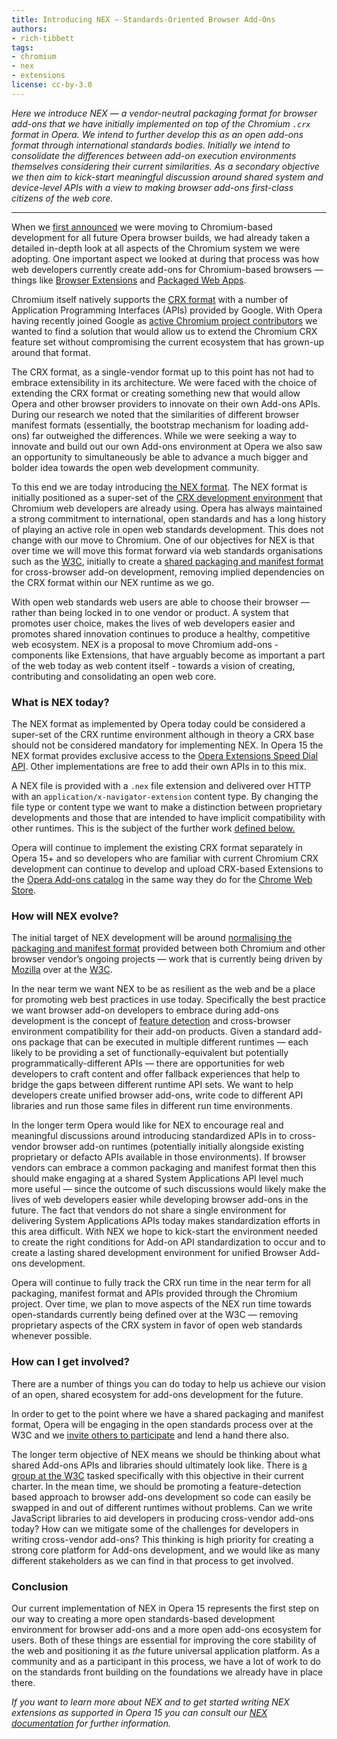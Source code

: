 ```yaml
---
title: Introducing NEX — Standards-Oriented Browser Add-Ons
authors:
- rich-tibbett
tags:
- chromium
- nex
- extensions
license: cc-by-3.0
---
```


_Here we introduce NEX — a vendor-neutral packaging format for browser add-ons that we have initially implemented on top of the Chromium `.crx` format in Opera. We intend to further develop this as an open add-ons format through international standards bodies. Initially we intend to consolidate the differences between add-on execution environments themselves considering their current similarities. As a secondary objective we then aim to kick-start meaningful discussion around shared system and device-level APIs with a view to making browser add-ons first-class citizens of the web core._

----

When we [first announced](http://business.opera.com/press/releases/general/opera-gears-up-at-300-million-users) we were moving to Chromium-based development for all future Opera browser builds, we had already taken a detailed in-depth look at all aspects of the Chromium system we were adopting. One important aspect we looked at during that process was how web developers currently create add-ons for Chromium-based browsers — things like [Browser Extensions](http://developer.chrome.com/extensions/index.html) and [Packaged Web Apps](http://developer.chrome.com/apps/about_apps.html).

Chromium itself natively supports the [CRX format](http://developer.chrome.com/extensions/crx.html) with a number of Application Programming Interfaces (APIs) provided by Google. With Opera having recently joined Google as [active Chromium project contributors](http://my.opera.com/ODIN/blog/2013/03/22/operas-webkit-patches) we wanted to find a solution that would allow us to extend the Chromium CRX feature set without compromising the current ecosystem that has grown-up around that format.

The CRX format, as a single-vendor format up to this point has not had to embrace extensibility in its architecture. We were faced with the choice of extending the CRX format or creating something new that would allow Opera and other browser providers to innovate on their own Add-ons APIs. During our research we noted that the similarities of different browser manifest formats (essentially, the bootstrap mechanism for loading add-ons) far outweighed the differences. While we were seeking a way to innovate and build out our own Add-ons environment at Opera we also saw an opportunity to simultaneously be able to advance a much bigger and bolder idea towards the open web development community.

To this end we are today introducing [the NEX format](https://dev.opera.com/extensions/architecture-overview/). The NEX format is initially positioned as a super-set of the [CRX development environment](http://developer.chrome.com/extensions/getstarted.html) that Chromium web developers are already using. Opera has always maintained a strong commitment to international, open standards and has a long history of playing an active role in open web standards development. This does not change with our move to Chromium. One of our objectives for NEX is that over time we will move this format forward via web standards organisations such as the [W3C](http://www.w3.org/), initially to create a [shared packaging and manifest format](http://manifest.sysapps.org) for cross-browser add-on development, removing implied dependencies on the CRX format within our NEX runtime as we go.

With open web standards web users are able to choose their browser — rather than being locked in to one vendor or product. A system that promotes user choice, makes the lives of web developers easier and promotes shared innovation continues to produce a healthy, competitive web ecosystem. NEX is a proposal to move Chromium add-ons - components like Extensions, that have arguably become as important a part of the web today as web content itself - towards a vision of creating, contributing and consolidating an open web core.

### What is NEX today?

The NEX format as implemented by Opera today could be considered a super-set of the CRX runtime environment although in theory a CRX base should not be considered mandatory for implementing NEX.  In Opera 15 the NEX format provides exclusive access to the [Opera Extensions Speed Dial API](https://dev.opera.com/articles/view/creating-opera-speed-dial-extensions/). Other implementations are free to add their own APIs in to this mix.

A NEX file is provided with a `.nex` file extension and delivered over HTTP with an `application/x-navigator-extension` content type. By changing the file type or content type we want to make a distinction between proprietary developments and those that are intended to have implicit compatibility with other runtimes. This is the subject of the further work [defined below.](#evolution)

Opera will continue to implement the existing CRX format separately in Opera 15+ and so developers who are familiar with current Chromium CRX development can continue to develop and upload CRX-based Extensions to the [Opera Add-ons catalog](https://addons.opera.com/en/extensions/) in the same way they do for the [Chrome Web Store](https://chrome.google.com/webstore).

### How will NEX evolve?

The initial target of NEX development will be around [normalising the packaging and manifest format](http://manifest.sysapps.org) provided between both Chromium and other browser vendor’s ongoing projects — work that is currently being driven by [Mozilla](http://www.mozilla.org/en-US/) over at the [W3C](http://www.w3.org/).

In the near term we want NEX to be as resilient as the web and be a place for promoting web best practices in use today. Specifically the best practice we want browser add-on developers to embrace during add-ons development is the concept of [feature detection](http://www.nczonline.net/blog/2009/12/29/feature-detection-is-not-browser-detection/) and cross-browser environment compatibility for their add-on products. Given a standard add-ons package that can be executed in multiple different runtimes — each likely to be providing a set of functionally-equivalent but potentially programmatically-different APIs — there are opportunities for web developers to craft content and offer fallback experiences that help to bridge the gaps between different runtime API sets. We want to help developers create unified browser add-ons, write code to different API libraries and run those same files in different run time environments.

In the longer term Opera would like for NEX to encourage real and meaningful discussions around introducing standardized APIs in to cross-vendor browser add-on runtimes (potentially initially alongside existing proprietary or defacto APIs available in those environments). If browser vendors can embrace a common packaging and manifest format then this should make engaging at a shared System Applications API level much more useful — since the outcome of such discussions would likely make the lives of web developers easier while developing browser add-ons in the future. The fact that vendors do not share a single environment for delivering System Applications APIs today makes standardization efforts in this area difficult. With NEX we hope to kick-start the environment needed to create the right conditions for Add-on API standardization to occur and to create a lasting shared development environment for unified Browser Add-ons development.

Opera will continue to fully track the CRX run time in the near term for all packaging, manifest format and APIs provided through the Chromium project. Over time, we plan to move aspects of the NEX run time towards open-standards currently being defined over at the W3C — removing proprietary aspects of the CRX system in favor of open web standards whenever possible.

### How can I get involved?

There are a number of things you can do today to help us achieve our vision of an open, shared ecosystem for add-ons development for the future.

In order to get to the point where we have a shared packaging and manifest format, Opera will be engaging in the open standards process over at the W3C and we [invite others to participate](http://www.w3.org/2008/webapps/) and lend a hand there also.

The longer term objective of NEX means we should be thinking about what shared Add-ons APIs and libraries should ultimately look like. There is [a group at the W3C](http://www.w3.org/2012/sysapps/) tasked specifically with this objective in their current charter. In the mean time, we should be promoting a feature-detection based approach to browser add-ons development so code can easily be swapped in and out of different runtimes without problems. Can we write JavaScript libraries to aid developers in producing cross-vendor add-ons today? How can we mitigate some of the challenges for developers in writing cross-vendor add-ons? This thinking is high priority for creating a strong core platform for Add-ons development, and we would like as many different stakeholders as we can find in that process to get involved.

### Conclusion

Our current implementation of NEX in Opera 15 represents the first step on our way to creating a more open standards-based development environment for browser add-ons and a more open add-ons ecosystem for users. Both of these things are essential for improving the core stability of the web and positioning it as _the_ future universal application platform. As a community and as a participant in this process, we have a lot of work to do on the standards front building on the foundations we already have in place there.

_If you want to learn more about NEX and to get started writing NEX extensions as supported in Opera 15 you can consult our [NEX documentation](https://dev.opera.com/extensions/architecture-overview/) for further information._
